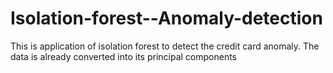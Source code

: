 # Isolation-forest--Anomaly-detection
This is application of isolation forest to detect the credit card anomaly. The data is already converted into its principal components
